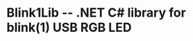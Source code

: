 Blink1Lib -- .NET C# library for blink(1) USB RGB LED
=====================================================



